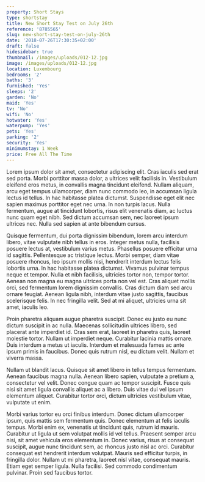 ```yaml
---
property: Short Stays
type: shortstay
title: New Short Stay Test on July 26th
reference: '8785565'
slug: new-short-stay-test-on-july-26th
date: '2018-07-26T17:30:35+02:00'
draft: false
hidesidebar: true
thumbnail: /images/uploads/012-12.jpg
image: /images/uploads/012-12.jpg
location: Luxembourg
bedrooms: '2'
baths: '3'
furnished: 'Yes'
sleeps: '2'
garden: 'No'
maid: 'Yes'
tv: 'No'
wifi: 'No'
hotwater: 'Yes'
waterpump: 'Yes'
pets: 'Yes'
parking: '2'
security: 'Yes'
minimumstay: 1 Week
price: Free All The Time
---
```





Lorem ipsum dolor sit amet, consectetur adipiscing elit. Cras iaculis sed erat sed porta. Morbi porttitor massa dolor, a ultrices velit facilisis in. Vestibulum eleifend eros metus, in convallis magna tincidunt eleifend. Nullam aliquam, arcu eget tempus ullamcorper, diam nunc commodo leo, in accumsan ligula lectus id tellus. In hac habitasse platea dictumst. Suspendisse eget elit nec sapien maximus porttitor eget nec urna. In non turpis lacus. Nulla fermentum, augue at tincidunt lobortis, risus elit venenatis diam, ac luctus nunc quam eget nibh. Sed dictum accumsan sem, nec laoreet ipsum ultrices nec. Nulla sed sapien at ante bibendum cursus.



Quisque fermentum, dui porta dignissim bibendum, lorem arcu interdum libero, vitae vulputate nibh tellus in eros. Integer metus nulla, facilisis posuere lectus at, vestibulum varius metus. Phasellus posuere efficitur urna id sagittis. Pellentesque ac tristique lectus. Morbi semper, diam vitae posuere rhoncus, leo ipsum mollis nisi, hendrerit interdum lectus felis lobortis urna. In hac habitasse platea dictumst. Vivamus pulvinar tempus neque et tempor. Nulla et nibh facilisis, ultricies tortor non, tempor tortor. Aenean non magna eu magna ultrices porta non vel est. Cras aliquet mollis orci, sed fermentum lorem dignissim convallis. Cras dictum diam sed arcu ornare feugiat. Aenean ligula nibh, interdum vitae justo sagittis, faucibus scelerisque felis. In nec fringilla velit. Sed at mi aliquet, ultricies urna sit amet, iaculis leo.



Proin pharetra aliquam augue pharetra suscipit. Donec eu justo eu nunc dictum suscipit in ac nulla. Maecenas sollicitudin ultrices libero, sed placerat ante imperdiet id. Cras sem erat, laoreet in pharetra quis, laoreet molestie tortor. Nullam ut imperdiet neque. Curabitur lacinia mattis ornare. Duis interdum a metus ut iaculis. Interdum et malesuada fames ac ante ipsum primis in faucibus. Donec quis rutrum nisl, eu dictum velit. Nullam et viverra massa.



Nullam ut blandit lacus. Quisque sit amet libero in tellus tempus fermentum. Aenean faucibus magna nulla. Aenean libero sapien, vulputate a pretium a, consectetur vel velit. Donec congue quam ac tempor suscipit. Fusce quis nisi sit amet ligula convallis aliquet ac a libero. Duis vitae dui vel ipsum elementum aliquet. Curabitur tortor orci, dictum ultricies vestibulum vitae, vulputate ut enim.



Morbi varius tortor eu orci finibus interdum. Donec dictum ullamcorper ipsum, quis mattis sem fermentum quis. Donec elementum at felis iaculis tempus. Morbi enim ex, venenatis ut tincidunt quis, rutrum id mauris. Curabitur ut ligula ut sem volutpat mollis id vel tellus. Praesent semper arcu nisi, sit amet vehicula eros elementum in. Donec varius, risus at consequat suscipit, augue nunc tincidunt sem, ac rhoncus justo nisl ac orci. Curabitur consequat est hendrerit interdum volutpat. Mauris sed efficitur turpis, in fringilla dolor. Nullam ut mi pharetra, laoreet nisl vitae, consequat mauris. Etiam eget semper ligula. Nulla facilisi. Sed commodo condimentum pulvinar. Proin sed faucibus tortor.
